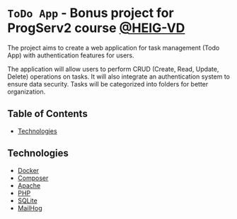 # `ToDo App` - Bonus project for ProgServ2 course [@HEIG-VD](https://github.com/HEIG-VD)

The project aims to create a web application for task management (Todo App) with authentication features for users.

The application will allow users to perform CRUD (Create, Read, Update, Delete) operations on tasks. It will also integrate an authentication system to ensure data security. Tasks will be categorized into folders for better organization.

## Table of Contents

- [Technologies](#Technologies)

## Technologies

- [Docker](https://www.docker.com/)
- [Composer](https://getcomposer.org/)
- [Apache](https://httpd.apache.org/)
- [PHP](https://www.php.net/)
- [SQLite](https://www.sqlite.org/index.html)
- [MailHog](https://github.com/mailhog/MailHog)
